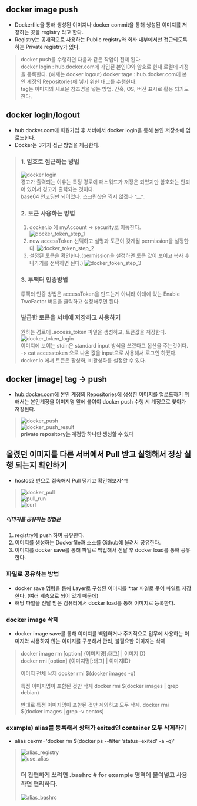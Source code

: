 ## docker image push
- Dockerfile을 통해 생성된 이미지나 docker commit을 통해 생성된 이미지를 저장하는 곳을 registry 라고 한다.
- Registry는 공개적으로 사용하는 Public registry와 회사 내부에서만 접근되도록 하는 Private registry가 있다.
> docker push를 수행하면 다음과 같은 작업이 전제 된다.  
> docker login : hub.docker.com에 가입된 본인ID와 암호로 현재 로컬에 계정을 등록한다. (해제는 docker logout)
> docker tage : hub.docker.com에 본인 계정의 Repositories에 넣기 위한 태그를 수행한다.  
> tag는 이미지의 새로운 참조명을 넣는 방법. 간혹, OS, 버전 표시로 활용 되기도 한다.

## docker login/logout
- hub.docker.com에 회원가입 후 서버에서 docker login을 통해 본인 저장소에 업로드한다.
- Docker는 3가지 접근 방법을 제공한다.
> ### 1. 암호로 접근하는 방법 
> ![docker login](../docs/img/docker_registry/docker_login_password.png)  
> 경고가 출력되는 이유는 특정 경로에 패스워드가 저장은 되있지만 암호화는 안되어 있어서 경고가 출력되는 것이다.  
> base64 인코딩만 되어있다. 스크린샷은 찍지 않겠다 ^__^..  
> ### 2. 토큰 사용하는 방법
> 1. docker.io 에 myAccount -> security로 이동한다.
> ![docker_token_step_1](../docs/img/docker_registry/make_token.png)  
> 2. new accessToken 선택하고 설명과 토큰이 갖게될 permission을 설정한다.
> ![docker_token_step_2](../docs/img/docker_registry/token_permission.png)  
> 3. 설정된 토큰을 확인한다.(permission을 설정하면 토큰 값이 보이고 복사 후 나가기를 선택하면 된다.)
> ![docker_token_step_3](../docs/img/docker_registry/token.png)  
> ### 3. 투팩터 인증방법
> 투팩터 인증 방법은 accessToken을 만드는게 아니라 아래에 있는 Enable TwoFactor 버튼을 클릭하고 설정해주면 된다.
> 
> 
>
> ### 발급한 토큰을 서버에 저장하고 사용하기
> 원하는 경로에 .access_token 파일을 생성하고, 토큰값을 저장한다.
> ![docker_token_login](../docs/img/docker_registry/token_login.png)  
> 이미지에 보이는 stdin은 standard input 방식을 쓰겠다고 옵션을 주는것이다. -> cat accesstoken 으로 나온 값을 input으로 사용해서 로그인 하겠다.  
> docker.io 에서 토큰은 활성화, 비활성화를 설정할 수 있다.  

## docker [image] tag -> push
- hub.docker.com에 본인 계정의 Repositories에 생성한 이미지를 업로드하기 위해서는 본인계정을 이미지명 앞에 붙여야 docker push 수행 시 계정으로 찾아가 저장된다.
> ![docker_push](../docs/img/docker_registry/docker_push.png)  
> ![docker_push_result](../docs/img/docker_registry/docker_push_result.png)  
> **private repository는 계정당 하나만 생성할 수 있다**  

## 올렸던 이미지를 다른 서버에서 Pull 받고 실행해서 정상 실행 되는지 확인하기
- hostos2 번으로 접속해서 Pull 땡기고 확인해보자^^!  
> ![docker_pull](../docs/img/docker_registry/docker_pull/docker_pull.png)  
> ![pull_run](../docs/img/docker_registry/docker_pull/pull_run.png)  
> ![curl](../docs/img/docker_registry/docker_pull/curl.png)  

##### 이미지를 공유하는 방법은 
1. registry에 push 하여 공유한다.
2. 이미지를 생성하는 Dockerfile과 소스를 Github에 올려서 공유한다.
3. 이미지를 docker save를 통해 파일로 백업해서 전달 후 docker load를 통해 공유한다.
 

### 파일로 공유하는 방법
- docker save 명령을 통해 Layer로 구성된 이미지를 *.tar 파일로 묶어 파일로 저장한다. (여러 계층으로 되어 있기 때문에)
- 해당 파일을 전달 받은 컴퓨터에서 docker load를 통해 이미지로 등록한다.

### docker image 삭제 
- docker image save를 통해 이미지를 백업하거나 주기적으로 업무에 사용하는 이미지와 사용하지 않는 이미지를 구분해서 관리, 불필요한 이미지는 삭제
> docker image rm [option] {이미지명[:태그] | 이미지ID}  
> docker rmi [option] {이미지명[:태그] | 이미지ID}
> 
> 이미지 전체 삭제
> docker rmi $(docker images -q)
>
> 특정 이미지명이 포함된 것만 삭제
> docker rmi $(docker images | grep debian)
> 
> 반대로 특정 이미지명이 포함된 것만 제외하고 모두 삭제. 
> docker rmi $(docker images | grep -v centos)

### example) alias를 등록해서 상태가 exited인 container 모두 삭제하기
- alias cexrm='docker rm $(docker ps --filter 'status=exited' -a -q)'  
> ![alias_registry](../docs/img/docker_registry/alias_registry.png)  
> ![use_alias](../docs/img/docker_registry/use_alias.png)  
> ### 더 간편하게 쓰려면 .bashrc # for example 영역에 붙여넣고 사용하면 편리하다.
> ![alias_bashrc](../docs/img/docker_registry/alias_bashrc.png)  